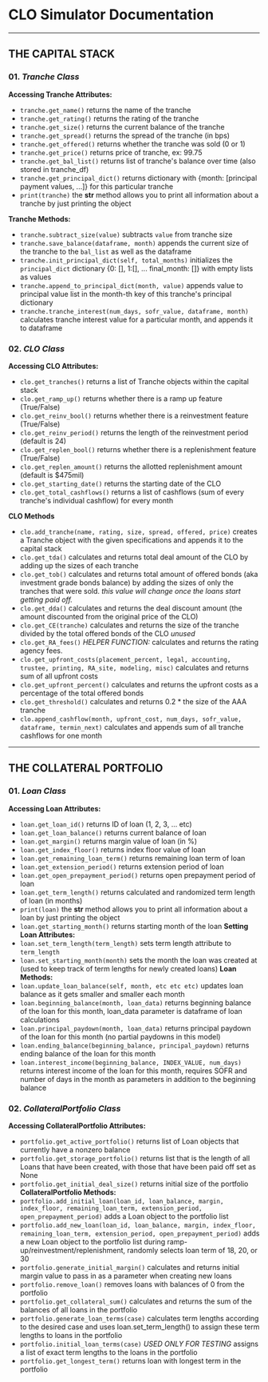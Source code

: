 # CLO Simulator Documentation
---
## THE CAPITAL STACK

### 01. *Tranche Class*
**Accessing Tranche Attributes:**
* `tranche.get_name()` returns the name of the tranche
* `tranche.get_rating()` returns the rating of the tranche
* `tranche.get_size()` returns the current balance of the tranche
* `tranche.get_spread()` returns the spread of the tranche (in bps)
* `tranche.get_offered()` returns whether the tranche was sold (0 or 1)
* `tranche.get_price()` returns price of tranche, ex: 99.75
* `tranche.get_bal_list()` returns list of tranche's balance over time (also stored in tranche_df)
* `tranche.get_principal_dict()` returns dictionary with {month: [principal payment values, ...]} for this particular tranche
* `print(tranche)` the __str__ method allows you to print all information about a tranche by just printing the object

**Tranche Methods:**
* `tranche.subtract_size(value)` subtracts `value` from tranche size
* `tranche.save_balance(dataframe, month)` appends the current size of the tranche to the `bal_list` as well as the dataframe
*  `tranche.init_principal_dict(self, total_months)` initializes the `principal_dict` dictionary {0: [], 1:[], ... final_month: []} with empty lists as values
* `tranche.append_to_principal_dict(month, value)` appends value to principal value list in the month-th key of this tranche's principal dictionary
* `tranche.tranche_interest(num_days, sofr_value, dataframe, month)` calculates tranche interest value for a particular month, and appends it to dataframe

### 02. *CLO Class*
**Accessing CLO Attributes:**
* `clo.get_tranches()` returns a list of Tranche objects within the capital stack
* `clo.get_ramp_up()` returns whether there is a ramp up feature (True/False)
* `clo.get_reinv_bool()` returns whether there is a reinvestment feature (True/False)
* `clo.get_reinv_period()` returns the length of the reinvestment period (default is 24)
* `clo.get_replen_bool()` returns whether there is a replenishment feature (True/False)
* `clo.get_replen_amount()` returns the allotted replenishment amount (default is $475mil)
* `clo.get_starting_date()` returns the starting date of the CLO
* `clo.get_total_cashflows()` returns a list of cashflows (sum of every tranche's individual cashflow) for every month

**CLO Methods**
* `clo.add_tranche(name, rating, size, spread, offered, price)` creates a Tranche object with the given specifications and appends it to the capital stack
* `clo.get_tda()` calculates and returns total deal amount of the CLO by adding up the sizes of each tranche
* `clo.get_tob()` calculates and returns total amount of offered bonds (aka investment grade bonds balance) by adding the sizes of only the tranches that were sold. *this value will change once the loans start getting paid off.*
* `clo.get_dda()` calculates and returns the deal discount amount (the amount discounted from the original price of the CLO)
* `clo.get_CE(tranche)` calculates and returns the size of the tranche divided by the total offered bonds of the CLO *unused*
* `clo.get_RA_fees()` *HELPER FUNCTION:* calculates and returns the rating agency fees.
* `clo.get_upfront_costs(placement_percent, legal, accounting, trustee, printing, RA_site, modeling, misc)` calculates and returns sum of all upfront costs
* `clo.get_upfront_percent()` calculates and returns the upfront costs as a percentage of the total offered bonds
* `clo.get_threshold()` calculates and returns 0.2 * the size of the AAA tranche
* `clo.append_cashflow(month, upfront_cost, num_days, sofr_value, dataframe, termin_next)` calculates and appends sum of all tranche cashflows for one month
---
## THE COLLATERAL PORTFOLIO
### 01. *Loan Class*
**Accessing Loan Attributes:**
* `loan.get_loan_id()` returns ID of loan (1, 2, 3, ... etc)
* `loan.get_loan_balance()` returns current balance of loan
* `loan.get_margin()` returns margin value of loan (in %)
* `loan.get_index_floor()` returns index floor value of loan
* `loan.get_remaining_loan_term()` returns remaining loan term of loan
* `loan.get_extension_period()` returns extension period of loan
* `loan.get_open_prepayment_period()` returns open prepayment period of loan
* `loan.get_term_length()` returns calculated and randomized term length of loan (in months)
* `print(loan)` the __str__ method allows you to print all information about a loan by just printing the object
* `loan.get_starting_month()` returns starting month of the loan
**Setting Loan Attributes:**
* `loan.set_term_length(term_length)` sets term length attribute to `term_length`
* `loan.set_starting_month(month)` sets the month the loan was created at (used to keep track of term lengths for newly created loans)
**Loan Methods:**
* `loan.update_loan_balance(self, month, etc etc etc)` updates loan balance as it gets smaller and smaller each month
* `loan.beginning_balance(month, loan_data)` returns beginning balance of the loan for this month, loan_data parameter is dataframe of loan calculations
* `loan.principal_paydown(month, loan_data)` returns principal paydown of the loan for this month (no partial paydowns in this model)
* `loan.ending_balance(beginning_balance, principal_paydown)` returns ending balance of the loan for this month
* `loan.interest_income(beginning_balance, INDEX_VALUE, num_days)` returns interest income of the loan for this month, requires SOFR and number of days in the month as parameters in addition to the beginning balance
### 02. *CollateralPortfolio Class*
**Accessing CollateralPortfolio Attributes:**
* `portfolio.get_active_portfolio()` returns list of Loan objects that currently have a nonzero balance
* `portfolio.get_storage_portfolio()` returns list that is the length of all Loans that have been created, with those that have been paid off set as None
* `portfolio.get_initial_deal_size()` returns initial size of the portfolio
**CollateralPortfolio Methods:**
* `portfolio.add_initial_loan(loan_id, loan_balance, margin, index_floor, remaining_loan_term, extension_period, open_prepayment_period)` adds a Loan object to the portfolio list
* `portfolio.add_new_loan(loan_id, loan_balance, margin, index_floor, remaining_loan_term, extension_period, open_prepayment_period)` adds a new Loan object to the portfolio list during ramp-up/reinvestment/replenishment, randomly selects loan term of 18, 20, or 30
* `portfolio.generate_initial_margin()` calculates and returns initial margin value to pass in as a parameter when creating new loans
* `portfolio.remove_loan()` removes loans with balances of 0 from the portfolio
* `portfolio.get_collateral_sum()` calculates and returns the sum of the balances of all loans in the portfolio
* `portfolio.generate_loan_terms(case)` calculates term lengths according to the desired case and uses loan.set_term_length() to assign these term lengths to loans in the portfolio
* `portfolio.initial_loan_terms(case)` *USED ONLY FOR TESTING* assigns a list of exact term lengths to the loans in the portfolio
* `portfolio.get_longest_term()` returns loan with longest term in the portfolio